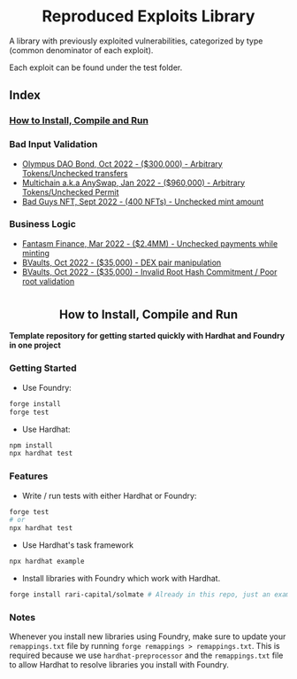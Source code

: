 # <h1 align="center"> Reproduced Exploits Library </h1>
A library with previously exploited vulnerabilities, categorized by type (common denominator of each exploit).
 
Each exploit can be found under the test folder.

## Index
### [How to Install, Compile and Run](https://github.com/coinspect/prev-exploit-library#-hardhat-x-foundry-template-)

### Bad Input Validation
- [Olympus DAO Bond, Oct 2022 - ($300,000) - Arbitrary Tokens/Unchecked transfers](/test/Bad_Data_Validation/Bond_OlympusDAO.attack.sol)
- [Multichain a.k.a AnySwap, Jan 2022 - ($960,000) - Arbitrary Tokens/Unchecked Permit](/test/Bad_Data_Validation/Multichain_Permit.attack.sol)
- [Bad Guys NFT, Sept 2022 - (400 NFTs) - Unchecked mint amount](/test/Bad_Data_Validation/Bad_Guys_NFT.sol)


### Business Logic
- [Fantasm Finance, Mar 2022 - ($2.4MM) - Unchecked payments while minting](https://github.com/coinspect/prev-exploit-library/blob/master/test/Business_Logic/Fantasm_Finance.sol)
- [BVaults, Oct 2022 - ($35,000) - DEX pair manipulation](https://github.com/coinspect/prev-exploit-library/blob/master/test/Business_Logic/Bvaults.sol)
- [BVaults, Oct 2022 - ($35,000) - Invalid Root Hash Commitment / Poor root validation](https://github.com/coinspect/prev-exploit-library/blob/master/test/Business_Logic/Bvaults.sol)


# <h2 align="center"> How to Install, Compile and Run </h2>

**Template repository for getting started quickly with Hardhat and Foundry in one project**

### Getting Started

 * Use Foundry: 
```bash
forge install
forge test
```

 * Use Hardhat:
```bash
npm install
npx hardhat test
```

### Features

 * Write / run tests with either Hardhat or Foundry:
```bash
forge test
# or
npx hardhat test
```

 * Use Hardhat's task framework
```bash
npx hardhat example
```

 * Install libraries with Foundry which work with Hardhat.
```bash
forge install rari-capital/solmate # Already in this repo, just an example
```

### Notes

Whenever you install new libraries using Foundry, make sure to update your `remappings.txt` file by running `forge remappings > remappings.txt`. This is required because we use `hardhat-preprocessor` and the `remappings.txt` file to allow Hardhat to resolve libraries you install with Foundry.
